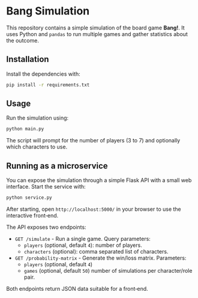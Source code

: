 # Bang Simulation

This repository contains a simple simulation of the board game **Bang!**. It uses
Python and `pandas` to run multiple games and gather statistics about the
outcome.

## Installation

Install the dependencies with:

```bash
pip install -r requirements.txt
```

## Usage

Run the simulation using:

```bash
python main.py
```

The script will prompt for the number of players (3 to 7) and
optionally which characters to use.

## Running as a microservice

You can expose the simulation through a simple Flask API with a small
web interface. Start the service with:

```bash
python service.py
```

After starting, open `http://localhost:5000/` in your browser to use the
interactive front‑end.

The API exposes two endpoints:

- `GET /simulate` - Run a single game. Query parameters:
  - `players` (optional, default `4`): number of players.
  - `characters` (optional): comma separated list of characters.
- `GET /probability-matrix` - Generate the win/loss matrix. Parameters:
  - `players` (optional, default `4`)
  - `games` (optional, default `50`) number of simulations per
    character/role pair.

Both endpoints return JSON data suitable for a front‑end.

